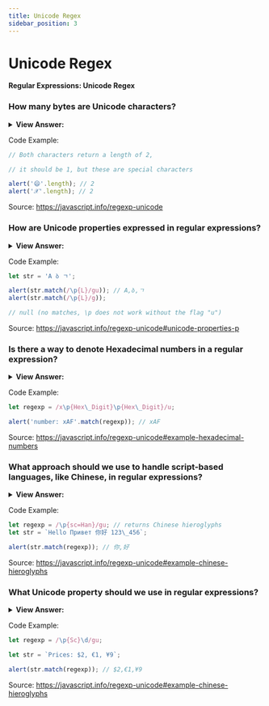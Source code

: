 ```yaml
---
title: Unicode Regex
sidebar_position: 3
---
```


# Unicode Regex

**Regular Expressions: Unicode Regex**

<head>
  <title>Unicode Regex - JavaScript Interview Questions & Answers</title>
  <meta charSet="utf-8" />
</head>

### How many bytes are Unicode characters?

<details>
  <summary><strong>View Answer:</strong></summary>
  <div>
  <div><strong>Interview Response:</strong> JavaScript uses Unicode encoding for strings. Most characters are encoded with 2 bytes, but that allows to represent at most 65536 characters. That range is not big enough to encode all possible characters, that is why some rare characters are encoded with 4 bytes, for instance like 𝒳 (mathematical X) or 😄 (a smile), some hieroglyphs and so on. So, the simple answer is 2 bytes for regular “old” characters and 4 bytes for special “surrogate pairs or new” characters. A long time ago, when JavaScript language was created, Unicode encoding was simpler, there were no 4-byte characters. So, some language features still handle them incorrectly. By default, regular expressions also treat 4-byte “long characters” as a pair of 2-byte ones. And, as it happens with strings, that may lead to odd results.
    </div>
  </div>
</details>

Code Example:

```js
// Both characters return a length of 2,

// it should be 1, but these are special characters

alert('😄'.length); // 2
alert('𝒳'.length); // 2
```

Source: <https://javascript.info/regexp-unicode>

### How are Unicode properties expressed in regular expressions?

<details>
  <summary><strong>View Answer:</strong></summary>
  <div>
  <div><strong>Interview Response:</strong> In simple terms, Unicode properties are denoted or expressed as \p&#123;…&#125;. To use \p&#123;…&#125;, a regular expression must have flag u. For instance, \p&#123;Letter&#125; denotes a letter in any language. We can also use \p&#123;L&#125;, as L is an alias of Letter. There are shorter aliases for almost every property.
    </div>
  </div>
</details>

Code Example:

```js
let str = 'A ბ ㄱ';

alert(str.match(/\p{L}/gu)); // A,ბ,ㄱ
alert(str.match(/\p{L}/g));

// null (no matches, \p does not work without the flag "u")
```

Source: <https://javascript.info/regexp-unicode#unicode-properties-p>

### Is there a way to denote Hexadecimal numbers in a regular expression?

<details>
  <summary><strong>View Answer:</strong></summary>
  <div>
  <div><strong>Interview Response:</strong> Yes, A hex digit can be denoted as \p&#123;Hex_Digit&#125; Unicode property.
    </div>
  </div>
</details>

Code Example:

```js
let regexp = /x\p{Hex\_Digit}\p{Hex\_Digit}/u;

alert('number: xAF'.match(regexp)); // xAF
```

Source: <https://javascript.info/regexp-unicode#example-hexadecimal-numbers>

### What approach should we use to handle script-based languages, like Chinese, in regular expressions?

<details>
  <summary><strong>View Answer:</strong></summary>
  <div>
  <div><strong>Interview Response:</strong> When we are handling script-based languages like Cyrillic, Greek, Arabic, or Han (Chinese). We should use the Unicode property for the Script writing system. This can be achieved by using the Script=&#8249;value&#8250; syntax.
    </div>
  </div>
</details>

Code Example:

```js
let regexp = /\p{sc=Han}/gu; // returns Chinese hieroglyphs
let str = `Hello Привет 你好 123\_456`;

alert(str.match(regexp)); // 你,好
```

Source: <https://javascript.info/regexp-unicode#example-chinese-hieroglyphs>

### What Unicode property should we use in regular expressions?

<details>
  <summary><strong>View Answer:</strong></summary>
  <div>
  <div><strong>Interview Response:</strong> Characters that denote a currency, such as $, €, ¥, have Unicode property \p&#123;Currency_Symbol&#125;, the short alias: \p&#123;Sc&#125;, that we should use.
    </div>
  </div>
</details>

Code Example:

```js
let regexp = /\p{Sc}\d/gu;

let str = `Prices: $2, €1, ¥9`;

alert(str.match(regexp)); // $2,€1,¥9
```

Source: <https://javascript.info/regexp-unicode#example-chinese-hieroglyphs>
